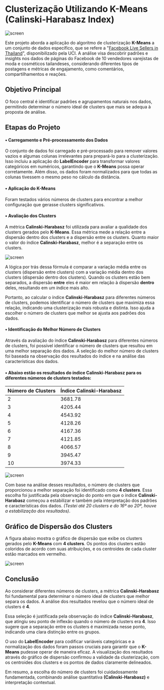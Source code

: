 # Clusterização Utilizando K-Means (Calinski-Harabasz Index)

![screen](https://uploaddeimagens.com.br/images/004/593/490/full/K-Means.jpg?1693433070)

Este projeto aborda a aplicação do algoritmo de clusterização **K-Means** a um conjunto de dados específico, que se refere a "[Facebook Live Sellers in Thailand](https://archive.ics.uci.edu/dataset/488/facebook+live+sellers+in+thailand)", disponibilizado pela UCI. A análise visa descobrir padrões e insights nos dados de páginas do Facebook de 10 vendedores varejistas de moda e cosméticos tailandeses, considerando diferentes tipos de postagens e métricas de engajamento, como comentários, compartilhamentos e reações.

## Objetivo Principal

O foco central é identificar padrões e agrupamentos naturais nos dados, permitindo determinar o número ideal de clusters que mais se adequa à proposta de análise.

## Etapas do Projeto

#### • Carregamento e Pré-processamento dos Dados

O conjunto de dados foi carregado e pré-processado para remover valores vazios e algumas colunas irrelevantes para prepará-lo para a clusterização. Isso incluiu a aplicação do **LabelEncoder** para transformar valores categóricos em numéricos, garantindo que o **K-Means** possa operar corretamente. Além disso, os dados foram normalizados para que todas as colunas tivessem o mesmo peso no cálculo da distância.

#### • Aplicação do K-Means

Foram testados vários números de clusters para encontrar a melhor configuração que gerasse clusters significativos.

#### • Avaliação dos Clusters

A métrica **Calinski-Harabasz** foi utilizada para avaliar a qualidade dos clusters gerados pelo **K-Means**. Essa métrica mede a relação entre a dispersão dentro dos clusters e a dispersão entre os clusters. Quanto maior o valor do índice **Calinski-Harabasz**, melhor é a separação entre os clusters.

![screen](https://uploaddeimagens.com.br/images/004/594/721/full/Captura_de_tela_2023-08-31_222819.png?1693531741)

A lógica por trás dessa fórmula é comparar a variação média entre os clusters (dispersão entre clusters) com a variação média dentro dos clusters (dispersão dentro dos clusters). Quando os clusters estão bem separados, a dispersão **entre** eles é maior em relação à dispersão **dentro** deles, resultando em um índice mais alto.

Portanto, ao calcular o índice **Calinski-Harabasz** para diferentes números de clusters, podemos identificar o número de clusters que maximiza essa relação, indicando uma clusterização mais robusta e distinta. Isso ajuda a escolher o número de clusters que melhor se ajusta aos padrões dos dados.

#### • Identificação do Melhor Número de Clusters

Através da avaliação do índice **Calinski-Harabasz** para diferentes números de clusters, foi possível identificar o número de clusters que resultou em uma melhor separação dos dados. A seleção do melhor número de clusters foi baseada na observação dos resultados do índice e na análise das características dos dados.

#### • Abaixo estão os resultados do índice Calinski-Harabasz para os diferentes números de clusters testados:

| Número de Clusters | Índice Calinski-Harabasz |
|-------------------|--------------------------|
| 2                 | 3681.78                  |
| 3                 | 4205.44                  |
| 4                 | 4543.92                  |
| 5                 | 4128.26                  |
| 6                 | 4167.36                  |
| 7                 | 4121.85                  |
| 8                 | 4066.57                  |
| 9                 | 3945.47                  |
| 10                | 3974.33                  |

![screen](https://uploaddeimagens.com.br/images/004/593/485/full/Captura_de_tela_2023-08-30_162950.png?1693432815)

Com base na análise desses resultados, o número de clusters que proporcionou a melhor separação foi identificado como **4 clusters**. Essa escolha foi justificada pela observação do ponto em que o índice **Calinski-Harabasz** começou a estabilizar e também pela interpretação dos padrões e características dos dados. *(Testei até 20 clusters e do 16º ao 20º, houve a estabilização dos resultados)*.

## Gráfico de Dispersão dos Clusters

A figura abaixo mostra o gráfico de dispersão que exibe os clusters gerados pelo **K-Means** com **4 clusters**. Os pontos dos clusters estão coloridos de acordo com suas atribuições, e os centroides de cada cluster estão marcados em vermelho.

![screen](https://uploaddeimagens.com.br/images/004/593/489/full/Captura_de_tela_2023-08-30_165335.png?1693432918)

## Conclusão

Ao considerar diferentes números de clusters, a métrica **Calinski-Harabasz** foi fundamental para determinar o número ideal de clusters que melhor separa os dados. A análise dos resultados revelou que o número ideal de clusters é **4**.

Essa seleção é justificada pela observação do índice **Calinski-Harabasz**, que atingiu seu ponto de inflexão quando o número de clusters era **4**. Isso sugere que a separação entre os clusters é maximizada nesse ponto, indicando uma clara distinção entre os grupos.

O uso do **LabelEncoder** para codificar variáveis categóricas e a normalização dos dados foram passos cruciais para garantir que o **K-Means** pudesse operar de maneira eficaz. A visualização dos resultados através do gráfico de dispersão confirmou a validade da clusterização, com os centroides dos clusters e os pontos de dados claramente delineados.

Em resumo, a escolha do número de clusters foi cuidadosamente fundamentada, combinando análise quantitativa **(Calinski-Harabasz)** e interpretação contextual. 
